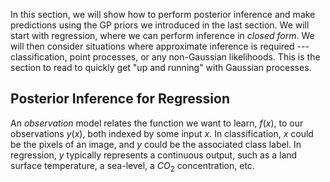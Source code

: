 In this section, we will show how to perform posterior inference and make predictions using the GP priors we introduced in the last section. We will start with regression, where we can perform inference in _closed form_. We will then consider situations where approximate inference is required --- classification, point processes, or any non-Gaussian likelihoods. This is the section to read to quickly get "up and running" with Gaussian processes.

## Posterior Inference for Regression

An _observation_ model relates the function we want to learn, $f(x)$, to our observations $y(x)$, both indexed by some input $x$. In classification, $x$ could be the pixels of an image, and $y$ could be the associated class label. In regression, $y$ typically represents a continuous output, such as a land surface temperature, a sea-level, a $CO_2$ concentration, etc.  
